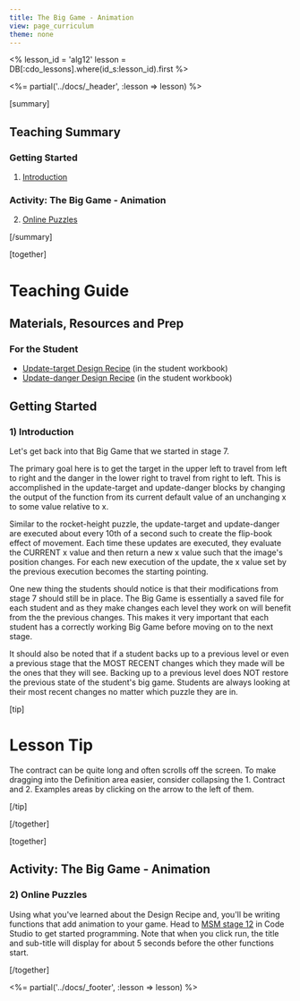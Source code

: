 ```yaml
---
title: The Big Game - Animation
view: page_curriculum
theme: none
---
```


<%
lesson_id = 'alg12'
lesson = DB[:cdo_lessons].where(id_s:lesson_id).first
%>

<%= partial('../docs/_header', :lesson => lesson) %>

[summary]

## Teaching Summary
### **Getting Started**
 
1) [Introduction](#GetStarted)  

### **Activity: The Big Game - Animation**  

2) [Online Puzzles](#Activity1)

[/summary]

[together]

# Teaching Guide

## Materials, Resources and Prep
### For the Student
- [Update-target Design Recipe](../docs/worksheets/update_target.pdf) (in the student workbook)
- [Update-danger Design Recipe](../docs/worksheets/update_danger.pdf) (in the student workbook)

## Getting Started


### <a name="GetStarted"></a> 1) Introduction

Let's get back into that Big Game that we started in stage 7.

The primary goal here is to get the target in the upper left to travel from left to right and the danger in the lower right to travel from right to left.  This is accomplished in the update-target and update-danger blocks by changing the output of the function from its current default value of an unchanging x to some value relative to x.

Similar to the rocket-height puzzle, the update-target and update-danger are executed about every 10th of a second such to create the flip-book effect of movement.  Each time these updates are executed, they evaluate the CURRENT x value and then return a new x value such that the image's position changes.  For each new execution of the update, the x value set by the previous execution becomes the starting pointing.

One new thing the students should notice is that their modifications from stage 7 should still be in place.  The Big Game is essentially a saved file for each student and as they make changes each level they work on will benefit from the the previous changes.  This makes it very important that each student has a correctly working Big Game before moving on to the next stage.

It should also be noted that if a student backs up to a previous level or even a previous stage that the MOST RECENT changes which they made will be the ones that they will see.  Backing up to a previous level does NOT restore the previous state of the student's big game. Students are always looking at their most recent changes no matter which puzzle they are in. 

[tip]

# Lesson Tip

The contract can be quite long and often scrolls off the screen.  To make dragging into the Definition area easier, consider collapsing the 1. Contract and 2. Examples areas by clicking on the arrow to the left of them.

[/tip]

[/together]

[together]

## Activity: The Big Game - Animation
### <a name="Activity1"></a> 2) Online Puzzles

 Using what you've learned about the Design Recipe and, you'll be writing functions that add animation to your game. Head to [MSM stage 12](http://studio.code.org/s/algebra/stage/12/puzzle/1) in Code Studio to get started programming.  Note that when you click run, the title and sub-title will display for about 5 seconds before the other functions start.

[/together]

<%= partial('../docs/_footer', :lesson => lesson) %>
